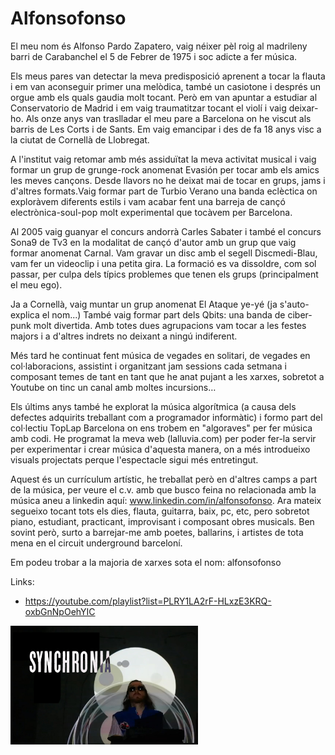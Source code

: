# Alfonsofonso

El meu nom és Alfonso Pardo Zapatero, vaig néixer pèl roig al madrileny barri de Carabanchel el 5 de Febrer de 1975 i soc adicte a fer música.

Els meus pares van detectar la meva predisposició aprenent a tocar la flauta i em van aconseguir primer una melòdica, també un casiotone i després un orgue amb els quals gaudia molt tocant. Però em van apuntar a estudiar al Conservatorio de Madrid i em vaig traumatitzar tocant el violí i vaig deixar-ho. Als onze anys van traslladar el meu pare a Barcelona on he viscut als barris de Les Corts i de Sants. Em vaig emancipar i des de fa 18 anys visc a la ciutat de Cornellà de Llobregat.

A l'institut vaig retomar amb més assiduïtat la meva activitat musical i vaig formar un grup de grunge-rock anomenat Evasión per tocar amb els amics les meves cançons. Desde llavors no he deixat mai de tocar en grups, jams i d'altres formats.Vaig formar part de Turbio Verano una banda eclèctica on exploràvem diferents estils i vam acabar fent una barreja de cançó electrònica-soul-pop molt experimental que tocàvem per Barcelona.

Al 2005 vaig guanyar el concurs andorrà Carles Sabater i també el concurs Sona9 de Tv3 en la modalitat de cançó d'autor amb un grup que vaig formar anomenat Carnal. Vam gravar un disc amb el segell Discmedi-Blau, vam fer un videoclip i una petita gira. La formació es va dissoldre, com sol passar, per culpa dels típics problemes que tenen els grups (principalment el meu ego).

Ja a Cornellà, vaig muntar un grup anomenat El Ataque ye-yé (ja s'auto-explica el nom...)
També vaig formar part dels Qbits: una banda de ciber-punk molt divertida. Amb totes dues agrupacions vam tocar a les festes majors i a d'altres indrets no deixant a ningú indiferent.

Més tard he continuat fent música de vegades en solitari, de vegades en col·laboracions, assistint i organitzant jam sessions cada setmana i composant temes de tant en tant que he anat pujant a les xarxes, sobretot a Youtube on tinc un canal amb moltes incursions…

Els últims anys també he explorat la música algorítmica (a causa dels defectes adquirits treballant com a programador informàtic) i formo part del col·lectiu TopLap Barcelona on ens trobem en "algoraves" per fer música amb codi. He programat la meva web (lalluvia.com) per poder fer-la servir per experimentar i crear música d'aquesta manera, on a més introdueixo visuals projectats perque l'espectacle sigui més entretingut.

Aquest és un currículum artístic, he treballat però en d'altres camps a part de la música, per veure el c.v. amb que busco feina no relacionada amb la música aneu a linkedin aquí: www.linkedin.com/in/alfonsofonso. Ara mateix segueixo tocant tots els dies, flauta, guitarra, baix, pc, etc, pero sobretot piano, estudiant, practicant, improvisant i composant obres musicals. Ben sovint però, surto a barrejar-me amb poetes, ballarins, i artistes de tota mena en el circuit underground barceloní.

Em podeu trobar a la majoria de xarxes sota el nom: alfonsofonso 

Links:

- <https://youtube.com/playlist?list=PLRY1LA2rF-HLxzE3KRQ-oxbGnNpOehYIC> 


<img src="alfonsofonso.jpg" width="300">
